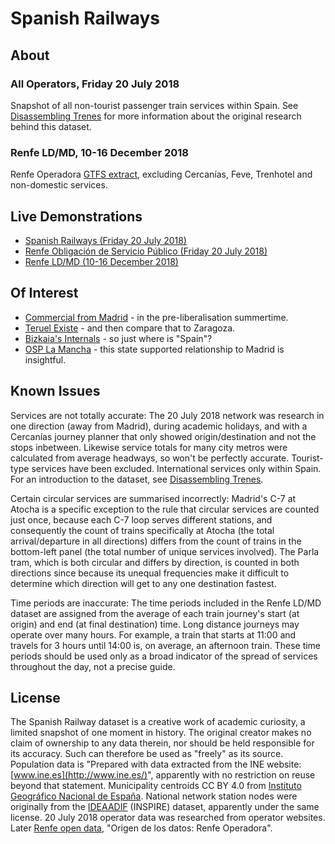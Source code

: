 # Spanish Railways

## About

### All Operators, Friday 20 July 2018

Snapshot of all non-tourist passenger train services within Spain. See [Disassembling Trenes](https://timhowgego.wordpress.com/2018/09/04/disassembling-trenes/) for more information about the original research behind this dataset.

### Renfe LD/MD, 10-16 December 2018

Renfe Operadora [GTFS extract](http://data.renfe.com/), excluding Cercanías, Feve, Trenhotel and non-domestic services.

## Live Demonstrations

* [Spanish Railways (Friday 20 July 2018)](https://timhowgego.github.io/Aquius/live/es-rail-20-jul-2018/)
* [Renfe Obligación de Servicio Público (Friday 20 July 2018)](https://timhowgego.github.io/Aquius/live/renfe-osp-20-jul-2018/)
* [Renfe LD/MD (10-16 December 2018)](https://timhowgego.github.io/Aquius/live/renfe-ld-md-dec-2018/)

## Of Interest

* [Commercial from Madrid](https://timhowgego.github.io/Aquius/live/es-rail-20-jul-2018/#x-4.340/y40.564/z7/c-3.6887/k40.4365/m10/s7/vlphn/n4) - in the pre-liberalisation summertime.
* [Teruel Existe](https://timhowgego.github.io/Aquius/live/es-rail-20-jul-2018/#x-1.439/y40.676/z7/c-1.110/k40.341/m9/s7/vlphn/n1) - and then compare that to Zaragoza.
* [Bizkaia's Internals](https://timhowgego.github.io/Aquius/live/es-rail-20-jul-2018/#x-2.9121/y43.2857/z11/c-2.92511/k43.25733/m13/vlhn/s5) - so just where is "Spain"?
* [OSP La Mancha](https://timhowgego.github.io/Aquius/live/es-rail-20-jul-2018/#x-3.724/y39.305/z8/c-3.69/k39.32/m6/s7/vlhnp/n3) - this state supported relationship to Madrid is insightful.

## Known Issues

Services are not totally accurate: The 20 July 2018 network was research in one direction (away from Madrid), during academic holidays, and with a Cercanías journey planner that only showed origin/destination and not the stops inbetween. Likewise service totals for many city metros were calculated from average headways, so won't be perfectly accurate. Tourist-type services have been excluded. International services only within Spain. For an introduction to the dataset, see [Disassembling Trenes](https://timhowgego.wordpress.com/2018/09/04/disassembling-trenes/).

Certain circular services are summarised incorrectly: Madrid's C-7 at Atocha is a specific exception to the rule that circular services are counted just once, because each C-7 loop serves different stations, and consequently the count of trains specifically at Atocha (the total arrival/departure in all directions) differs from the count of trains in the bottom-left panel (the total number of unique services involved). The Parla tram, which is both circular and differs by direction, is counted in both directions since because its unequal frequencies make it difficult to determine which direction will get to any one destination fastest.

Time periods are inaccurate: The time periods included in the Renfe LD/MD dataset are assigned from the average of each train journey's start (at origin) and end (at final destination) time. Long distance journeys may operate over many hours. For example, a train that starts at 11:00 and travels for 3 hours until 14:00 is, on average, an afternoon train. These time periods should be used only as a broad indicator of the spread of services throughout the day, not a precise guide.

## License

The Spanish Railway dataset is a creative work of academic curiosity, a limited snapshot of one moment in history. The original creator makes no claim of ownership to any data therein, nor should be held responsible for its accuracy. Such can therefore be used as "freely" as its source. Population data is "Prepared with data extracted from the INE website: [www.ine.es](http://www.ine.es/)", apparently with no restriction on reuse beyond that statement. Municipality centroids CC BY 4.0 from [Instituto Geográfico Nacional de España](http://www.ign.es/). National network station nodes were originally from the [IDEAADIF](http://ideadif.adif.es/) (INSPIRE) dataset, apparently under the same license. 20 July 2018 operator data was researched from operator websites. Later [Renfe open data](http://data.renfe.com/legal), "Origen de los datos: Renfe Operadora".